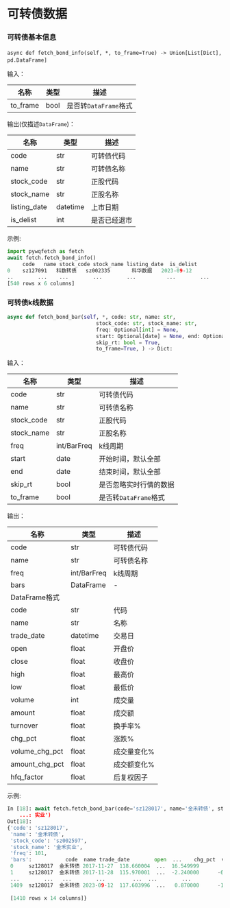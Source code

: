 # 可转债数据

### 可转债基本信息

​`async def fetch_bond_info(self, *, to_frame=True) -> Union[List[Dict], pd.DataFrame]`​

输入：

|名称|类型|描述|
| ----------| ------| --------------|
|to_frame|bool|是否转`DataFrame`​格式|

输出(仅描述`DataFrame`​)：

|名称|类型|描述|
| ------------------| ----------| --------------|
|code|str|可转债代码<br />|
|name|str|可转债名称|
|stock\_code|str|正股代码|
|stock\_name|str|正股名称|
|listing\_date|datetime|上市日期|
|is\_delist|int|是否已经退市|

示例:

```python
import pywqfetch as fetch
await fetch.fetch_bond_info()
     code   name stock_code stock_name listing_date  is_delist
0    sz127091   科数转债   sz002335       科华数据   2023-09-12          0
..        ...    ...        ...        ...          ...        ...
[540 rows x 6 columns]
```

### ​​可转债k线数据​

```python
async def fetch_bond_bar(self, *, code: str, name: str,
                             stock_code: str, stock_name: str,
                             freq: Optional[int] = None,
                             start: Optional[date] = None, end: Optional[date] = None,
                             skip_rt: bool = True,
                             to_frame=True, ) -> Dict:
```

输入：

|名称|类型|描述|
| ----------------| -------------| ------------------------|
|code|str|可转债代码<br />|
|name|str|可转债名称|
|stock\_code|str|正股代码|
|stock\_name|str|正股名称|
|freq|int/BarFreq|k线周期|
|start|date|开始时间，默认全部|
|end|date|结束时间，默认全部|
|skip_rt|bool|是否忽略实时行情的数据|
|to_frame|bool|是否转`DataFrame`​格式|

输出：

|名称|类型|描述|
| ------------------------------------------| ----------------------| ----------------------|
|code|str|可转债代码<br />|
|name|str|可转债名称|
|freq|int/BarFreq|k线周期|
|bars|DataFrame|-|
|DataFrame格式|||
|code|str|代码|
|name|str|名称|
|trade_date|datetime|交易日|
|open|float|开盘价|
|close|float|收盘价|
|high|float|最高价|
|low|float|最低价|
|volume|int|成交量|
|amount|float|成交额|
|turnover|float|换手率%|
|chg_pct|float|涨跌%|
|volume_chg_pct|float|成交量变化%|
|amount_chg_pct|float|成交额变化%|
|hfq_factor|float|后复权因子|

示例:

```python
In [18]: await fetch.fetch_bond_bar(code='sz128017', name='金禾转债', stock_code='sz002597', stock_name='金禾
    ...: 实业')
Out[18]: 
{'code': 'sz128017',
 'name': '金禾转债',
 'stock_code': 'sz002597',
 'stock_name': '金禾实业',
 'freq': 101,
 'bars':           code  name trade_date        open  ...    chg_pct  volume_chg_pct  amount_chg_pct  hfq_factor
 0     sz128017  金禾转债 2017-11-27  118.660004  ...  16.549999        0.000000        0.000000         1.0
 1     sz128017  金禾转债 2017-11-28  115.970001  ...  -2.240000      -67.826813      -69.116272         1.0
 ...        ...   ...        ...         ...  ...        ...             ...             ...         ...
 1409  sz128017  金禾转债 2023-09-12  117.603996  ...   0.870000      -14.785223      -14.609803         1.0
 
 [1410 rows x 14 columns]}
```
